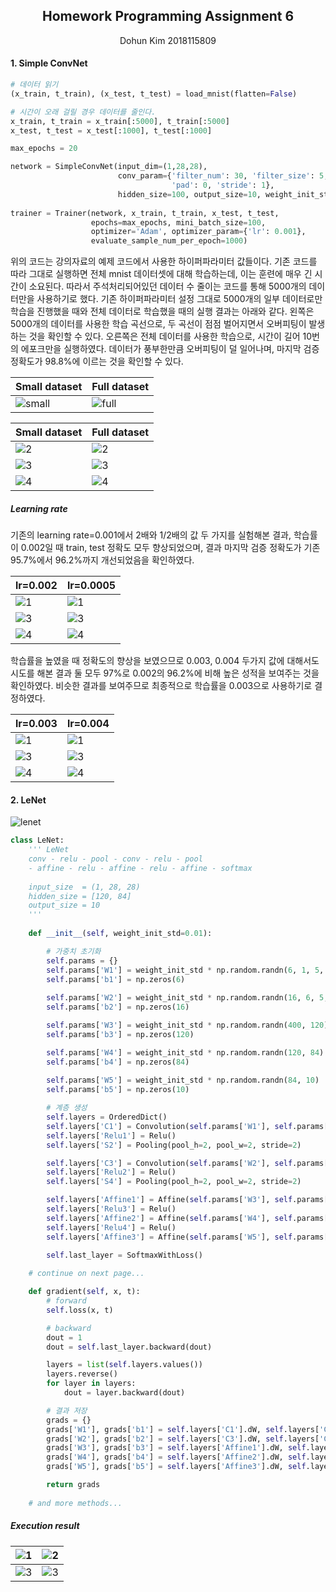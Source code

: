 ## <center>Homework Programming Assignment 6</center>

<center>Dohun Kim 2018115809</center>



#### 1. Simple ConvNet

```python
# 데이터 읽기
(x_train, t_train), (x_test, t_test) = load_mnist(flatten=False)

# 시간이 오래 걸릴 경우 데이터를 줄인다.
x_train, t_train = x_train[:5000], t_train[:5000]
x_test, t_test = x_test[:1000], t_test[:1000]

max_epochs = 20

network = SimpleConvNet(input_dim=(1,28,28), 
                        conv_param={'filter_num': 30, 'filter_size': 5, 
                                    'pad': 0, 'stride': 1},
                        hidden_size=100, output_size=10, weight_init_std=0.01)
                        
trainer = Trainer(network, x_train, t_train, x_test, t_test,
                  epochs=max_epochs, mini_batch_size=100,
                  optimizer='Adam', optimizer_param={'lr': 0.001},
                  evaluate_sample_num_per_epoch=1000)
```

 위의 코드는 강의자료의 예제 코드에서 사용한 하이퍼파라미터 값들이다. 기존 코드를 따라 그대로 실행하면 전체 mnist 데이터셋에 대해 학습하는데, 이는 훈련에 매우 긴 시간이 소요된다. 따라서 주석처리되어있던 데이터 수 줄이는 코드를 통해 5000개의 데이터만을 사용하기로 했다. 기존 하이퍼파라미터 설정 그대로 5000개의 일부 데이터로만 학습을 진행했을 때와 전체 데이터로 학습했을 때의 실행 결과는 아래와 같다. 왼쪽은 5000개의 데이터를 사용한 학습 곡선으로, 두 곡선이 점점 벌어지면서 오버피팅이 발생하는 것을 확인할 수 있다. 오른쪽은 전체 데이터를 사용한 학습으로, 시간이 길어 10번의 에포크만을 실행하였다. 데이터가 풍부한만큼 오버피팅이 덜 일어나며, 마지막 검증 정확도가 98.8%에 이르는 것을 확인할 수 있다.

| Small dataset | Full dataset |
|---|---|
| ![small](result1/1_small_data/1.png) | ![full](result1/1_full_data/1.png) |










| Small dataset | Full dataset |
| ------------------ | ------------------ |
| ![2](result1/1_small_data/2.png) | ![2](result1/1_full_data/2.png) |
| ![3](result1/1_small_data/3.png) | ![3](result1/1_full_data/3.png) |
| ![4](result1/1_small_data/4.png) | ![4](result1/1_full_data/4.png) |















##### Learning rate

 기존의 learning rate=0.001에서 2배와 1/2배의 값 두 가지를 실험해본 결과, 학습률이 0.002일 때 train, test 정확도 모두 향상되었으며, 결과 마지막 검증 정확도가 기존 95.7%에서 96.2%까지 개선되었음을 확인하였다.



| lr=0.002 | lr=0.0005 |
|------------|-------------|
| ![1](result1/2_small_data/1.png) | ![1](result1/5_small_data/1.png) |
| ![3](result1/2_small_data/3.png) | ![3](result1/5_small_data/3.png) |
| ![4](result1/2_small_data/4.png) | ![4](result1/5_small_data/4.png) |







 학습률을 높였을 때 정확도의 향상을 보였으므로 0.003, 0.004 두가지 값에 대해서도 시도를 해본 결과 둘 모두 97%로 0.002의 96.2%에 비해 높은 성적을 보여주는 것을 확인하였다. 비슷한 결과를 보여주므로 최종적으로 학습률을 0.003으로 사용하기로 결정하였다.




| lr=0.003 | lr=0.004 |
|------------|-------------|
| ![1](result1/3_small/1.png) | ![1](result1/4_small/1.png) |
| ![3](result1/3_small/3.png) | ![3](result1/4_small/3.png) |
| ![4](result1/3_small/4.png) | ![4](result1/4_small/4.png) |






#### 2. LeNet

![lenet](images/lenet.png)

```python
class LeNet:
    ''' LeNet
    conv - relu - pool - conv - relu - pool 
    - affine - relu - affine - relu - affine - softmax 
    
    input_size  = (1, 28, 28)
    hidden_size = [120, 84]
    output_size = 10
    '''
    
    def __init__(self, weight_init_std=0.01):

        # 가중치 초기화
        self.params = {}
        self.params['W1'] = weight_init_std * np.random.randn(6, 1, 5, 5)
        self.params['b1'] = np.zeros(6)
        
        self.params['W2'] = weight_init_std * np.random.randn(16, 6, 5, 5)
        self.params['b2'] = np.zeros(16)

        self.params['W3'] = weight_init_std * np.random.randn(400, 120)
        self.params['b3'] = np.zeros(120)

        self.params['W4'] = weight_init_std * np.random.randn(120, 84)
        self.params['b4'] = np.zeros(84)
        
        self.params['W5'] = weight_init_std * np.random.randn(84, 10)
        self.params['b5'] = np.zeros(10)

        # 계층 생성
        self.layers = OrderedDict()
        self.layers['C1'] = Convolution(self.params['W1'], self.params['b1'], pad=2)
        self.layers['Relu1'] = Relu()
        self.layers['S2'] = Pooling(pool_h=2, pool_w=2, stride=2)

        self.layers['C3'] = Convolution(self.params['W2'], self.params['b2'])
        self.layers['Relu2'] = Relu()
        self.layers['S4'] = Pooling(pool_h=2, pool_w=2, stride=2)

        self.layers['Affine1'] = Affine(self.params['W3'], self.params['b3'])
        self.layers['Relu3'] = Relu()
        self.layers['Affine2'] = Affine(self.params['W4'], self.params['b4'])
        self.layers['Relu4'] = Relu()
        self.layers['Affine3'] = Affine(self.params['W5'], self.params['b5'])

        self.last_layer = SoftmaxWithLoss()
    
    # continue on next page...
```



```python
    def gradient(self, x, t):
        # forward
        self.loss(x, t)

        # backward
        dout = 1
        dout = self.last_layer.backward(dout)

        layers = list(self.layers.values())
        layers.reverse()
        for layer in layers:
            dout = layer.backward(dout)

        # 결과 저장
        grads = {}
        grads['W1'], grads['b1'] = self.layers['C1'].dW, self.layers['C1'].db
        grads['W2'], grads['b2'] = self.layers['C3'].dW, self.layers['C3'].db
        grads['W3'], grads['b3'] = self.layers['Affine1'].dW, self.layers['Affine1'].db
        grads['W4'], grads['b4'] = self.layers['Affine2'].dW, self.layers['Affine2'].db
        grads['W5'], grads['b5'] = self.layers['Affine3'].dW, self.layers['Affine3'].db

        return grads
    
    # and more methods...
```



##### Execution result

| ![1](result2/1.png) | ![2](result2/2.png) |
|---------------------|---------------------|
| ![3](result2/3.png) | ![3](result2/4.png) |
